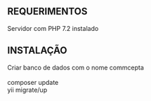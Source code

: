 REQUERIMENTOS
------------

Servidor com PHP 7.2 instalado <br />




INSTALAÇÃO
------------
Criar banco de dados com o nome commcepta <br /><br /> 
composer update <br />
yii migrate/up
